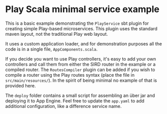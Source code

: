 # Play Scala minimal service example

This is a basic example demonstrating the `PlayService` sbt plugin for creating simple Play-based microservices. This plugin uses the standard maven layout, not the traditional Play web layout.

It uses a custom application loader, and for demonstration purposes all the code is in a single file, `AppComponents.scala`.

If you decide you want to use Play controllers, it's easy to add your own controllers and call them from either the SIRD router in the example or a compiled router. The `RoutesCompiler` plugin can be added if you wish to compile a router using the Play routes syntax (place the file in `src/main/resources/`). In the spirit of being minimal no example of that is provided here.

The `deploy` folder contains a small script for assembling an über jar and deploying it to App Engine.
Feel free to update the `app.yaml` to add additional configuration, like a difference service name.
